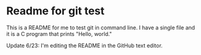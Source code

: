 # Readme for git test
This is a README for me to test git in command line.
I have a single file and it is a C program that prints "Hello, world."

Update 6/23:
I'm editing the README in the GitHub text editor.
